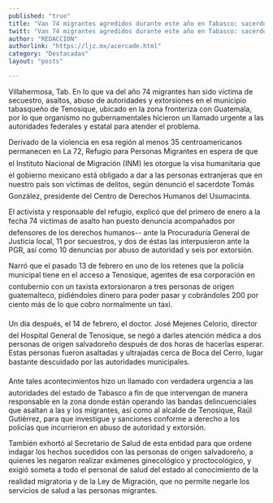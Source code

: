 ```yaml
---
published: "true"
title: "Van 74 migrantes agredidos durante este año en Tabasco: sacerdote"
twitt: "Van 74 migrantes agredidos durante este año en Tabasco: sacerdote"
author: "REDACCION"
authorlink: "https://ljz.mx/acercade.html"
category: "Destacadas"
layout: "posts"

---
```



  Villahermosa, Tab. En lo que va del año 74 migrantes han sido víctima de secuestro, asaltos, abuso de autoridades y extorsiones en el municipio tabasqueño de Tenosique, ubicado en la zona fronteriza con Guatemala, por lo que organismo no gubernamentales hicieron un llamado urgente a las autoridades federales y estatal para atender el problema.



  Derivado de la violencia en esa región al menos 35 centroamericanos permanecen en La 72, Refugio para Personas Migrantes en espera de que el Instituto Nacional de Migración (INM) les otorgue la visa humanitaria que el gobierno mexicano está obligado a dar a las personas extranjeras que en nuestro país son víctimas de delitos, según denunció el sacerdote Tomás González, presidente del Centro de Derechos Humanos del Usumacinta.



  El activista y responsable del refugio, explicó que del primero de enero a la fecha 74 víctimas de asalto han puesto denuncia acompañados por defensores de los derechos humanos-- ante la Procuraduría General de Justicia local, 11 por secuestros, y dos de éstas las interpusieron ante la PGR, así como 10 denuncias por abuso de autoridad y seis por extorsión.



  Narró que el pasado 13 de febrero en uno de los retenes que la policía municipal tiene en el acceso a Tenosique, agentes de esa corporación en contubernio con un taxista extorsionaron a tres personas de origen guatemalteco, pidiéndoles dinero para poder pasar y cobrándoles 200 por ciento más de lo que cobro normalmente un taxi.



  Un día después, el 14 de febrero, el doctor. José Mejenes Celorio, director del Hospital General de Tenosique, se negó a darles atención médica a dos personas de origen salvadoreño después de dos horas de hacerlas esperar. Estas personas fueron asaltadas y ultrajadas cerca de Boca del Cerro, lugar bastante descuidado por las autoridades municipales.



  Ante tales acontecimientos hizo un llamado con verdadera urgencia a las autoridades del estado de Tabasco a fin de que intervengan de manera responsable en la zona donde están operando las bandas delincuenciales que asaltan a las y los migrantes, así como al alcalde de Tenosique, Raúl Gutiérrez, para que investigue y sanciones conforme a derecho a los policías que incurrieron en abuso de autoridad y extorsión.



  También exhortó al Secretario de Salud de esta entidad para que ordene indagar los hechos sucedidos con las personas de origen salvadoreño, a quienes les negaron realizar exámenes ginecológico y proctocológico, y exigió someta a todo el personal de salud del estado al conocimiento de la realidad migratoria y de la Ley de Migración, que no permite negarle los servicios de salud a las personas migrantes.

